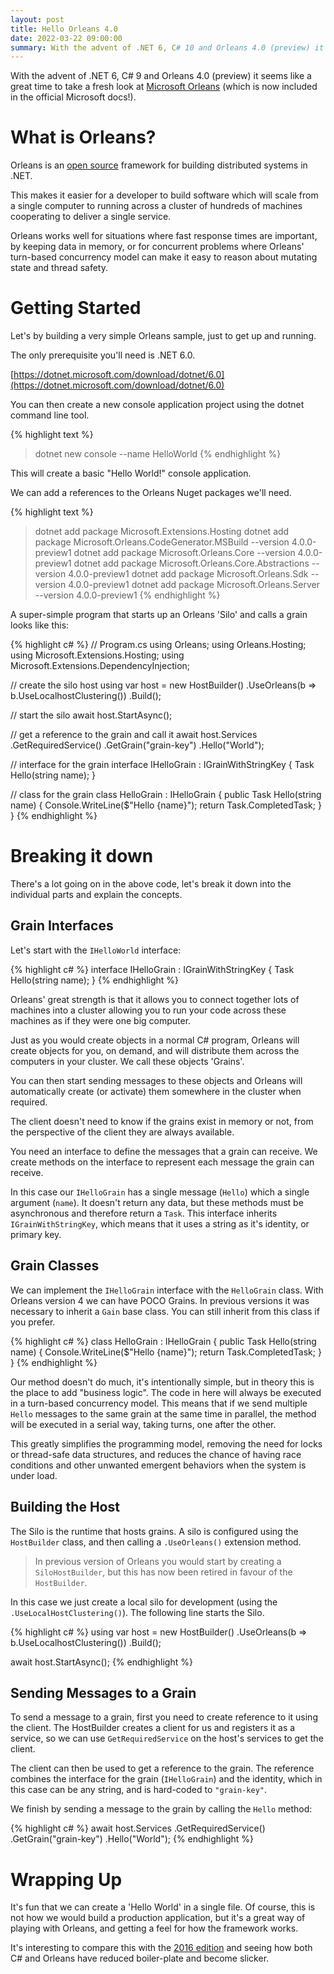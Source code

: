 ```yaml
---
layout: post
title: Hello Orleans 4.0
date: 2022-03-22 09:00:00
summary: With the advent of .NET 6, C# 10 and Orleans 4.0 (preview) it seems like a great time to take a fresh look at Microsoft Orleans.
---
```


With the advent of .NET 6, C# 9 and Orleans 4.0 (preview) it seems like a great time to take a fresh look at
[Microsoft Orleans](https://docs.microsoft.com/en-us/dotnet/orleans/) (which is now included in the official Microsoft docs!).

# What is Orleans?

Orleans is an [open source](https://github.com/dotnet/orleans) framework for building distributed systems in .NET.

This makes it easier for a developer to build software which will scale from a single computer to
running across a cluster of hundreds of machines cooperating to deliver a single service.

Orleans works well for situations where fast response times are important, by keeping data in memory, or
for concurrent problems where Orleans' turn-based concurrency model can make it easy to reason about mutating
state and thread safety.

# Getting Started

Let's by building a very simple Orleans sample, just to get up and running.

The only prerequisite you'll need is .NET 6.0.

[https://dotnet.microsoft.com/download/dotnet/6.0](https://dotnet.microsoft.com/download/dotnet/6.0)

You can then create a new console application project using the dotnet command line tool.

{% highlight text %}
> dotnet new console --name HelloWorld
{% endhighlight %}

This will create a basic "Hello World!" console application.

We can add a references to the Orleans Nuget packages we'll need.

{% highlight text %}
> dotnet add package Microsoft.Extensions.Hosting
> dotnet add package Microsoft.Orleans.CodeGenerator.MSBuild --version 4.0.0-preview1
> dotnet add package Microsoft.Orleans.Core --version 4.0.0-preview1
> dotnet add package Microsoft.Orleans.Core.Abstractions --version 4.0.0-preview1
> dotnet add package Microsoft.Orleans.Sdk --version 4.0.0-preview1
> dotnet add package Microsoft.Orleans.Server --version 4.0.0-preview1
{% endhighlight %}

A super-simple program that starts up an Orleans 'Silo' and calls a grain looks like this:

{% highlight c# %}
// Program.cs
using Orleans;
using Orleans.Hosting;
using Microsoft.Extensions.Hosting;
using Microsoft.Extensions.DependencyInjection;

// create the silo host
using var host = new HostBuilder()
  .UseOrleans(b => b.UseLocalhostClustering())
  .Build();

// start the silo
await host.StartAsync();

// get a reference to the grain and call it
await host.Services
  .GetRequiredService<IGrainFactory>()
  .GetGrain<IHelloGrain>("grain-key")
  .Hello("World");

// interface for the grain
interface IHelloGrain : IGrainWithStringKey
{
  Task Hello(string name);
}

// class for the grain
class HelloGrain : IHelloGrain
{
  public Task Hello(string name)
  {
    Console.WriteLine($"Hello {name}");
    return Task.CompletedTask;
  }
}
{% endhighlight %}

# Breaking it down

There's a lot going on in the above code, let's break it down into the individual parts and explain the concepts.

## Grain Interfaces

Let's start with the `IHelloWorld` interface:

{% highlight c# %}
interface IHelloGrain : IGrainWithStringKey
{
  Task Hello(string name);
}
{% endhighlight %}

Orleans' great strength is that it allows you to connect together lots of machines into a cluster allowing you to run your code
across these machines as if they were one big computer.

Just as you would create objects in a normal C# program, Orleans will create objects for you, on demand, and will distribute them
across the computers in your cluster. We call these objects 'Grains'.

You can then start sending messages to these objects and Orleans will automatically create (or activate) them somewhere in the cluster when required.
  
The client doesn't need to know if the grains exist in memory or not, from the perspective of the client
they are always available.

You need an interface to define the messages that a grain can receive. We create methods on the interface to represent each message the grain can receive.

In this case our `IHelloGrain` has a single message (`Hello`) which a single argument (`name`). It doesn't return any data, but
these methods must be asynchronous and therefore return a `Task`. This interface inherits `IGrainWithStringKey`, which means that it uses a string as it's
identity, or primary key.

## Grain Classes

We can implement the `IHelloGrain` interface with the `HelloGrain` class. With Orleans version 4 we can have POCO Grains. In previous versions it was necessary to
inherit a `Gain` base class. You can still inherit from this class if you prefer.

{% highlight c# %}
class HelloGrain : IHelloGrain
{
  public Task Hello(string name)
  {
    Console.WriteLine($"Hello {name}");
    return Task.CompletedTask;
  }
}
{% endhighlight %}

Our method doesn't do much, it's intentionally simple, but in theory this is the
place to add "business logic". The code in here
will always be executed in a turn-based concurrency model. This means that if we send multiple `Hello` messages to the same grain at the same time in parallel,
the method will be executed in a serial way, taking turns, one after the other.

This greatly simplifies the programming model, removing the need for locks or thread-safe data structures, and reduces the chance of having race conditions and other unwanted emergent behaviors when the system is under load.

## Building the Host

The Silo is the runtime that hosts grains. A silo is configured using the
`HostBuilder` class, and then calling a `.UseOrleans()` extension method.
  
> In previous version of Orleans you would start by creating a `SiloHostBuilder`, but this has now been retired in favour of the `HostBuilder`.
  
In this case we just create a local silo for development (using the `.UseLocalHostClustering()`). The following line starts the Silo.

{% highlight c# %}
using var host = new HostBuilder()
  .UseOrleans(b => b.UseLocalhostClustering())
  .Build();

await host.StartAsync();
{% endhighlight %}

## Sending Messages to a Grain

To send a message to a grain, first you need to create reference to it using the client. The HostBuilder creates
a client for us and registers it as a service, so we can use `GetRequiredService` on the host's services to get the client.

The client can then be used to get a reference to the grain. 
The reference combines the interface for the grain (`IHelloGrain`) and the identity, which in this case can be any string, and is hard-coded to `"grain-key"`.

We finish by sending a message to the grain by calling the `Hello` method:

{% highlight c# %}
await host.Services
  .GetRequiredService<IGrainFactory>()
  .GetGrain<IHelloGrain>("grain-key")
  .Hello("World");
{% endhighlight %}


# Wrapping Up

It's fun that we can create a 'Hello World' in a single file. Of course, this is not how we would build a production
application, but it's a great way of playing with Orleans, and getting a feel for how the framework works.

It's interesting to compare this with the [2016 edition](http://richorama.github.io/2016/05/19/orleans-hello-world-2016-edition/)
and seeing how both C# and Orleans have reduced
boiler-plate and become slicker.
